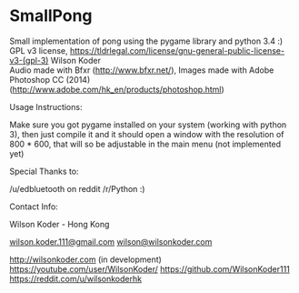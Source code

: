 SmallPong
=========

Small implementation of pong using the pygame library and python 3.4 :) 
GPL v3 license,  https://tldrlegal.com/license/gnu-general-public-license-v3-(gpl-3) Wilson Koder    
Audio made with Bfxr (http://www.bfxr.net/), 
Images made with Adobe Photoshop CC (2014) (http://www.adobe.com/hk_en/products/photoshop.html) 

Usage Instructions:

Make sure you got pygame installed on your system (working with python 3), then just compile it and it should open a
window with the resolution of 800 * 600, that will so be adjustable in the main menu (not implemented yet)

Special Thanks to: 

/u/edbluetooth on reddit /r/Python :)

Contact Info:

Wilson Koder - Hong Kong

wilson.koder.111@gmail.com
wilson@wilsonkoder.com

http://wilsonkoder.com (in development)
https://youtube.com/user/WilsonKoder/
https://github.com/WilsonKoder111
https://reddit.com/u/wilsonkoderhk
